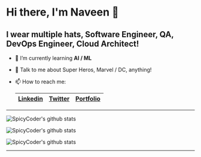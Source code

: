 # Hi there, I'm Naveen 👋

## I wear multiple hats, Software Engineer, QA, DevOps Engineer, Cloud Architect!

- 🌱 I’m currently learning **AI / ML**
- 💬 Talk to me about Super Heros, Marvel / DC, anything!
- 📫 How to reach me:

    | [Linkedin](https://www.linkedin.com/in/spk2naveen/) | [Twitter](https://twitter.com/spk2naveen) | [Portfolio](https://naveen-kumar.netlify.app) |
    | -- | -- | -- |

---

![SpicyCoder's github stats](https://github-readme-stats.vercel.app/api?username=spicycoder&show_icons=true&theme=dracula)

![SpicyCoder's github stats](https://github-readme-stats.vercel.app/api/top-langs/?username=spicycoder&layout=compact&theme=radical)

![SpicyCoder's github stats](https://github-readme-stats.vercel.app/api/top-langs/?username=spicycoder&repo=github-readme-stats&theme=radical)

---
